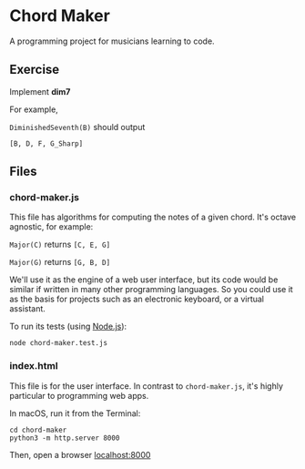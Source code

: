 # Chord Maker
A programming project for musicians learning to code.



## Exercise

Implement __dim7__

For example, 

`DiminishedSeventh(B)` should output

`[B, D, F, G_Sharp]`


## Files

### chord-maker.js
This file has algorithms for computing the notes
of a given chord. It's octave agnostic, for example:

`Major(C)` returns `[C, E, G]`

`Major(G)` returns `[G, B, D]`

We'll use it as the engine of a web user interface, but its code would be
similar if written in many other programming languages. So you could use it as
the basis for projects such as an electronic keyboard, or a virtual assistant.


To run its tests (using [Node.js](https://nodejs.org/)):
```shell
node chord-maker.test.js
```

### index.html
This file is for the user interface. In contrast to
`chord-maker.js`, it's highly particular to programming web apps.

In macOS, run it from the Terminal:
```shell
cd chord-maker
python3 -m http.server 8000
```
Then, open a browser [localhost:8000](http://localhost:8000)

